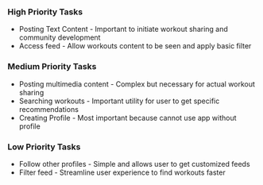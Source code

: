 ### High Priority Tasks
- Posting Text Content - Important to initiate workout sharing and community development
- Access feed - Allow workouts content to be seen and apply basic filter

### Medium Priority Tasks
- Posting multimedia content - Complex but necessary for actual workout sharing
- Searching workouts - Important utility for user to get specific recommendations
- Creating Profile - Most important because cannot use app without profile

### Low Priority Tasks
- Follow other profiles - Simple and allows user to get customized feeds
- Filter feed - Streamline user experience to find workouts faster